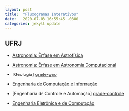 ```yaml
---
layout: post
title:  "Fluxogramas Interativos"
date:   2020-07-03 16:55:45 -0300
categories: jekyll update
---
```


## UFRJ

* [Astronomia: Ênfase em Astrofísica][grade-astrofisica]

* [Astronomia: Ênfase em Astronomia Computacional][grade-astrocomp]

* [Geologia] [grade-geo]

* [Engenharia de Computação e Informação][grade-eci]  

* [Engenharia de Controle e Automação] [grade-controle]

* [Engenharia Eletrônica e de Computação][grade-eel]

[grade-eci]: https://gremio-eci.github.io/grade/
[grade-astrofisica]:   https://vnakayama.github.io/grade_astrofisica/
[grade-astrocomp]:   https://vnakayama.github.io/grade_astrocomp/
[grade-eel]: https://vnakayama.github.io/grade_eletronica/
[grade-geo]: https://vnakayama.github.io/grade_geologia/
[grade-controle]: https://vnakayama.github.io/grade_controle/
